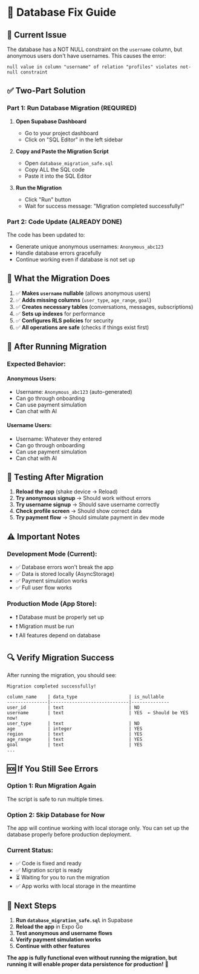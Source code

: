 # 🔧 Database Fix Guide

## 🚨 **Current Issue**
The database has a NOT NULL constraint on the `username` column, but anonymous users don't have usernames. This causes the error:
```
null value in column "username" of relation "profiles" violates not-null constraint
```

## ✅ **Two-Part Solution**

### **Part 1: Run Database Migration (REQUIRED)**

1. **Open Supabase Dashboard**
   - Go to your project dashboard
   - Click on "SQL Editor" in the left sidebar

2. **Copy and Paste the Migration Script**
   - Open `database_migration_safe.sql` 
   - Copy ALL the SQL code
   - Paste it into the SQL Editor

3. **Run the Migration**
   - Click "Run" button
   - Wait for success message: "Migration completed successfully!"

### **Part 2: Code Update (ALREADY DONE)**

The code has been updated to:
- Generate unique anonymous usernames: `Anonymous_abc123`
- Handle database errors gracefully
- Continue working even if database is not set up

## 🎯 **What the Migration Does**

1. ✅ **Makes `username` nullable** (allows anonymous users)
2. ✅ **Adds missing columns** (`user_type`, `age_range`, `goal`)
3. ✅ **Creates necessary tables** (conversations, messages, subscriptions)
4. ✅ **Sets up indexes** for performance
5. ✅ **Configures RLS policies** for security
6. ✅ **All operations are safe** (checks if things exist first)

## 🚀 **After Running Migration**

### **Expected Behavior:**

#### **Anonymous Users:**
- Username: `Anonymous_abc123` (auto-generated)
- Can go through onboarding
- Can use payment simulation
- Can chat with AI

#### **Username Users:**
- Username: Whatever they entered
- Can go through onboarding
- Can use payment simulation
- Can chat with AI

## 📱 **Testing After Migration**

1. **Reload the app** (shake device → Reload)
2. **Try anonymous signup** → Should work without errors
3. **Try username signup** → Should save username correctly
4. **Check profile screen** → Should show correct data
5. **Try payment flow** → Should simulate payment in dev mode

## ⚠️ **Important Notes**

### **Development Mode (Current):**
- ✅ Database errors won't break the app
- ✅ Data is stored locally (AsyncStorage)
- ✅ Payment simulation works
- ✅ Full user flow works

### **Production Mode (App Store):**
- ❗ Database must be properly set up
- ❗ Migration must be run
- ❗ All features depend on database

## 🔍 **Verify Migration Success**

After running the migration, you should see:
```
Migration completed successfully!

column_name    | data_type                   | is_nullable
---------------|-----------------------------|--------------
user_id        | text                        | NO
username       | text                        | YES  ← Should be YES now!
user_type      | text                        | NO
age            | integer                     | YES
region         | text                        | YES
age_range      | text                        | YES
goal           | text                        | YES
...
```

## 🆘 **If You Still See Errors**

### **Option 1: Run Migration Again**
The script is safe to run multiple times.

### **Option 2: Skip Database for Now**
The app will continue working with local storage only. You can set up the database properly before production deployment.

### **Current Status:**
- ✅ Code is fixed and ready
- ✅ Migration script is ready
- ⏳ Waiting for you to run the migration
- ✅ App works with local storage in the meantime

## 📝 **Next Steps**

1. **Run `database_migration_safe.sql`** in Supabase
2. **Reload the app** in Expo Go
3. **Test anonymous and username flows**
4. **Verify payment simulation works**
5. **Continue with other features**

**The app is fully functional even without running the migration, but running it will enable proper data persistence for production!** 🎉
